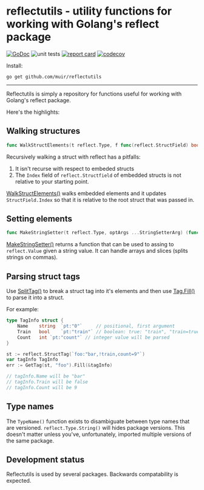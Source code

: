 # reflectutils - utility functions for working with Golang's reflect package

[![GoDoc](https://godoc.org/github.com/muir/reflectutils?status.png)](https://pkg.go.dev/github.com/muir/reflectutils)
![unit tests](https://github.com/muir/reflectutils/actions/workflows/go.yml/badge.svg)
[![report card](https://goreportcard.com/badge/github.com/muir/reflectutils)](https://goreportcard.com/report/github.com/muir/reflectutils)
[![codecov](https://codecov.io/gh/muir/reflectutils/branch/main/graph/badge.svg)](https://codecov.io/gh/muir/reflectutils)

Install:

	go get github.com/muir/reflectutils

---

Reflectutils is simply a repository for functions useful for working with Golang's reflect package.

Here's the highlights:

## Walking structures

```go
func WalkStructElements(t reflect.Type, f func(reflect.StructField) bool)
```

Recursively walking a struct with reflect has a pitfalls: 

1. It isn't recurse with respect to embeded structs
1. The `Index` field of `reflect.Structfield` of embedded structs is not relative to your starting point.

[WalkStructElements()](https://pkg.go.dev/github.com/muir/reflectutils#WalkStructElements) walks 
embedded elements and it updates `StructField.Index` so that it is
relative to the root struct that was passed in.

## Setting elements

```go
func MakeStringSetter(t reflect.Type, optArgs ...StringSetterArg) (func(target reflect.Value, value string) error, error)
```

[MakeStringSetter()](https://pkg.go.dev/github.com/muir/reflectutils#MakeStringSetter) 
returns a function that can be used to assing to `reflect.Value` given a
string value.  It can handle arrays and slices (splits strings on commas).

## Parsing struct tags

Use [SplitTag()](https://pkg.go.dev/github.com/muir/reflectutils#SplitTag) to break a struct
tag into it's elements and then use [Tag.Fill()](https://pkg.go.dev/github.com/muir/reflectutils#Tag.Fill)
to parse it into a struct.

For example:

```go
type TagInfo struct {
	Name	string	`pt:"0"`     // positional, first argument
	Train	bool	`pt:"train"` // boolean: true: "train", "train=true"; false: "!train", "train=false"
	Count	int	`pt:"count"` // integer value will be parsed
}

st := reflect.StructTag(`foo:"bar,!train,count=9"`)
var tagInfo TagInfo
err := GetTag(st, "foo").Fill(&tagInfo)

// tagInfo.Name will be "bar"
// tagInfo.Train will be false
// tagInfo.Count will be 9
```

## Type names

The `TypeName()` function exists to disambiguate between type names that are
versioned.  `reflect.Type.String()` will hides package versions.  This doesn't
matter unless you've, unfortunately, imported multiple versions of the same
package.  

## Development status

Reflectutils is used by several packages.  Backwards compatability is expected.

